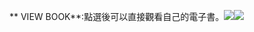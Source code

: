 ** VIEW BOOK**:點選後可以直接觀看自己的電子書。![](https://dl.dropboxusercontent.com/s/ffmc1hkoure5iwd/%E8%9E%A2%E5%B9%95%E6%88%AA%E5%9C%96%202015-02-10%2009.15.00.png?dl=0)![](https://dl.dropboxusercontent.com/s/it8ufbo0xjn2q6h/%E8%9E%A2%E5%B9%95%E6%88%AA%E5%9C%96%202015-02-10%2009.19.22.png?dl=0)
